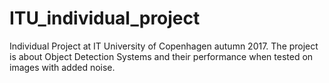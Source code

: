 # ITU_individual_project
Individual Project at IT University of Copenhagen autumn 2017. The project is about Object Detection Systems and their performance when tested on images with added noise.
